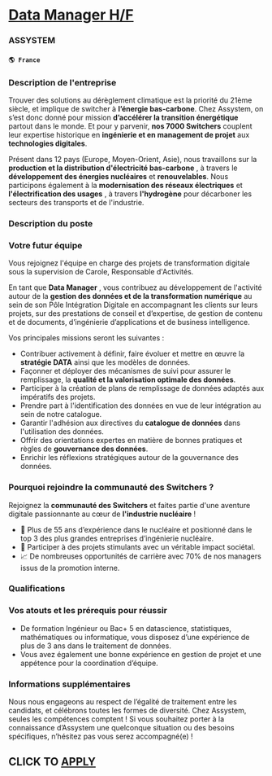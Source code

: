 # [Data Manager H/F](https://www.remotewlb.com/apply/data-manager-h-f)  
### ASSYSTEM  
#### `🌎 France`  

### Description de l'entreprise

Trouver des solutions au dérèglement climatique est la priorité du 21ème siècle, et implique de switcher à **l’énergie bas-carbone**. Chez Assystem, on s’est donc donné pour mission **d’accélérer la transition énergétique** partout dans le monde. Et pour y parvenir, **nos 7000 Switchers** couplent leur expertise historique en **ingénierie et en management de projet** aux **technologies digitales**.

Présent dans 12 pays (Europe, Moyen-Orient, Asie), nous travaillons sur la **production et la distribution d'électricité bas-carbone** , à travers le **développement des énergies nucléaires** et **renouvelables**. Nous participons également à la **modernisation des réseaux électriques** et **l'électrification des usages** , à travers **l'hydrogène** pour décarboner les secteurs des transports et de l'industrie.

### Description du poste

### Votre futur équipe

Vous rejoignez l'équipe en charge des projets de transformation digitale sous la supervision de Carole, Responsable d'Activités.

En tant que **Data Manager** , vous contribuez au développement de l'activité autour de la **gestion des données et de la transformation numérique** au sein de son Pôle Intégration Digitale en accompagnant les clients sur leurs projets, sur des prestations de conseil et d’expertise, de gestion de contenu et de documents, d’ingénierie d’applications et de business intelligence.

Vos principales missions seront les suivantes :

  * Contribuer activement à définir, faire évoluer et mettre en œuvre la **stratégie DATA** ainsi que les modèles de données.
  * Façonner et déployer des mécanismes de suivi pour assurer le remplissage, la **qualité et la valorisation optimale des données**.
  * Participer à la création de plans de remplissage de données adaptés aux impératifs des projets.
  * Prendre part à l'identification des données en vue de leur intégration au sein de notre catalogue.
  * Garantir l'adhésion aux directives du **catalogue de données** dans l'utilisation des données.
  * Offrir des orientations expertes en matière de bonnes pratiques et règles de **gouvernance des données**.
  * Enrichir les réflexions stratégiques autour de la gouvernance des données.

### Pourquoi rejoindre la communauté des Switchers ?

Rejoignez la **communauté des Switchers** et faites partie d'une aventure digitale passionnante au cœur de **l'industrie nucléaire** !

  * 💪 Plus de 55 ans d’expérience dans le nucléaire et positionné dans le top 3 des plus grandes entreprises d’ingénierie nucléaire.
  * 🚀 Participer à des projets stimulants avec un véritable impact sociétal.
  * 📈 De nombreuses opportunités de carrière avec 70% de nos managers issus de la promotion interne.

### Qualifications

### Vos atouts et les prérequis pour réussir

  * De formation Ingénieur ou Bac+ 5 en datascience, statistiques, mathématiques ou informatique, vous disposez d’une expérience de plus de 3 ans dans le traitement de données.
  * Vous avez également une bonne expérience en gestion de projet et une appétence pour la coordination d’équipe.

### Informations supplémentaires

Nous nous engageons au respect de l’égalité de traitement entre les candidats, et célébrons toutes les formes de diversité. Chez Assystem, seules les compétences comptent ! Si vous souhaitez porter à la connaissance d’Assystem une quelconque situation ou des besoins spécifiques, n’hésitez pas vous serez accompagné(e) !

  
## CLICK TO [APPLY](https://www.remotewlb.com/apply/data-manager-h-f)

